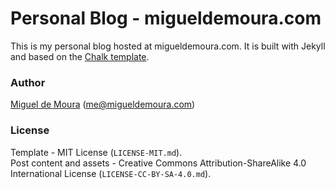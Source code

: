 # Personal Blog - migueldemoura.com

This is my personal blog hosted at migueldemoura.com. It is built with Jekyll and based on the [Chalk template].

### Author

[Miguel de Moura] (me@migueldemoura.com)

### License

Template - MIT License (`LICENSE-MIT.md`).  
Post content and assets - Creative Commons Attribution-ShareAlike 4.0 International License (`LICENSE-CC-BY-SA-4.0.md`).

   [Chalk template]: <https://github.com/nielsenramon/chalk>
   [Miguel de Moura]: <https://migueldemoura.com/>